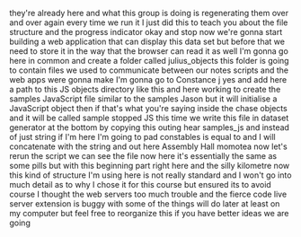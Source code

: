 they're already here and what this group is doing is regenerating them over and over again every time we run it I just did this to teach you about the file structure and the progress indicator okay and stop now we're gonna start building a web application that can display this data set but before that we need to store it in the way that the browser can read it as well I'm gonna go here in common and create a folder called julius_objects this folder is going to contain files we used to communicate between our notes scripts and the web apps were gonna make I'm gonna go to Constance j yes and add here a path to this JS objects directory like this and here working to create the samples JavaScript file similar to the samples Jason but it will initialise a JavaScript object then if that's what you're saying inside the chase objects and it will be called sample stopped JS this time we write this file in dataset generator at the bottom by copying this outing hear samples_js and instead of just string if I'm here I'm going to pad constables is equal to and I will concatenate with the string and out here Assembly Hall momotea now let's rerun the script we can see the file now here it's essentially the same as some pills but with this beginning part right here and the silly kilometre now this kind of structure I'm using here is not really standard and I won't go into much detail as to why I chose it for this course but ensured its to avoid course I thought the web servers too much trouble and the fierce code live server extension is buggy with some of the things will do later at least on my computer but feel free to reorganize this if you have better ideas we are going